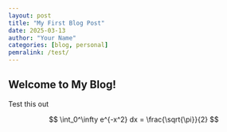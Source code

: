 ```yaml
---
layout: post
title: "My First Blog Post"
date: 2025-03-13
author: "Your Name"
categories: [blog, personal]
pemralink: /test/
---
```


## Welcome to My Blog!

Test this out

$$
\int_0^\infty e^{-x^2} dx = \frac{\sqrt{\pi}}{2}
$$

<script type="text/javascript" async
  src="https://polyfill.io/v3/polyfill.min.js?features=es6">
</script>
<script type="text/javascript" async
  src="https://cdn.jsdelivr.net/npm/mathjax@3/es5/tex-mml-chtml.js">
</script>
